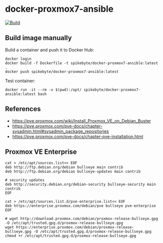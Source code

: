 # docker-proxmox7-ansible

[![Build](https://github.com/nfaction/docker-proxmox7-ansible/actions/workflows/build.yml/badge.svg)](https://github.com/nfaction/docker-proxmox7-ansible/actions/workflows/build.yml)

## Build image manually

Build a container and push it to Docker Hub:

```
docker login
docker build -f Dockerfile -t spikebyte/docker-proxmox7-ansible:latest .
docker push spikebyte/docker-proxmox7-ansible:latest
```

Test container:

```
docker run -it --rm -v $(pwd):/opt/ spikebyte/docker-proxmox7-ansible:latest bash
```

## References

* https://pve.proxmox.com/wiki/Install_Proxmox_VE_on_Debian_Buster
* https://pve.proxmox.com/pve-docs/chapter-sysadmin.html#sysadmin_package_repositories
* https://pve.proxmox.com/pve-docs/chapter-pve-installation.html

## Proxmox VE Enterprise

```
cat > /etc/apt/sources.list<< EOF
deb http://ftp.debian.org/debian bullseye main contrib
deb http://ftp.debian.org/debian bullseye-updates main contrib

# security updates
deb http://security.debian.org/debian-security bullseye-security main contrib
EOF

cat > /etc/apt/sources.list.d/pve-enterprise.list<< EOF
deb https://enterprise.proxmox.com/debian/pve bullseye pve-enterprise
EOF

# wget http://download.proxmox.com/debian/proxmox-release-bullseye.gpg -O /etc/apt/trusted.gpg.d/proxmox-release-bullseye.gpg
wget https://enterprise.proxmox.com/debian/proxmox-release-bullseye.gpg -O /etc/apt/trusted.gpg.d/proxmox-release-bullseye.gpg
chmod +r /etc/apt/trusted.gpg.d/proxmox-release-bullseye.gpg
```
